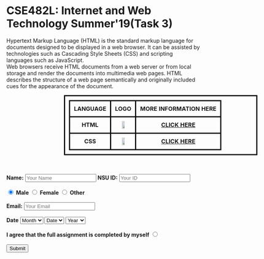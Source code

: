 <!DOCTYPE html>
<html>
<head>
	<title>Homework-2</title>
</head>

<style type="text/css">
	
table, th, td {
  border: 3px solid black;
  border-collapse: collapse;
  margin-left: 150px;
  font-size: 15px;
  text-align: center;
  padding: 10px;
}

</style>

<body>
	<h1>CSE482L: Internet and Web Technology Summer'19(Task 3)</h1>
	<p>Hypertext Markup Language (HTML) is the standard markup language for documents designed to be displayed in a web browser. It can be assisted by technologies such as Cascading Style Sheets (CSS) and scripting languages such as JavaScript. <br>
	Web browsers receive HTML documents from a web server or from local storage and render the documents into multimedia web pages. HTML describes the structure of a web page semantically and originally included cues for the appearance of the document.</p>
	<div class="table">
		<table>
			<tr>
				<th><b>LANGUAGE</b></th>
				<th><b>LOGO</b></th>
				<th><b>MORE INFORMATION HERE</b></th>
			</tr>
			<tr>
				<th><b>HTML</b></th>
				<th><img src="https://github.com/SarhanOsmanBhuiya/CSE482_7_SARHAN_OSMAN_BHUIYA_1611008042/blob/master/image/html.png" width="40%" height="30%"></th>
				<th><b><a href="https://en.wikipedia.org/wiki/HTML">CLICK HERE</a></b></th>
			</tr>
			<tr>
				<th><b>CSS</b></th>
				<th><img src="https://github.com/SarhanOsmanBhuiya/CSE482_7_SARHAN_OSMAN_BHUIYA_1611008042/blob/master/image/css.png" width="40%" height="30%"></th>
				<th><b><a href="https://en.wikipedia.org/wiki/Cascading_Style_Sheets">CLICK HERE</a></b></th>
			</tr>
		</table> <br><br>
	</div>
	<form action="">
	  <b>Name:</b>
	  <input type="text" name="" value="" placeholder="Your Name">
	  <b>NSU ID:</b>
	  <input type="text" name="" value="" placeholder="Your ID">
		<br><br>
		<input type="radio" name="gender" value="male" checked> <b>Male</b>
	  <input type="radio" name="gender" value="female"> <b>Female</b>
	  <input type="radio" name="gender" value="other"> <b>Other</b>
	  <br><br>
	  <b>Email:</b>
	  <input type="email" name="" placeholder="Your Email">
	  <br><br>
	  <b>Date</b>
	  <select name="">
	  	<option value="">Month</option>
	    <option value="">JUNE</option>
	    <option value="">JULY</option>
	  </select>
	  <select name="">
	  	<option value="">Date</option>
	  	<option value="">1</option>
	  	<option value="">2</option>
	  	<option value="">3</option>
	  	<option value="">4</option>
	  	<option value="">5</option>
	  	<option value="">6</option>
	  	<option value="">7</option>
	  	<option value="">8</option>
	  	<option value="">9</option>
	  	<option value="">10</option>
	  	<option value="">11</option>
	  	<option value="">12</option>
	  	<option value="">13</option>
	  	<option value="">14</option>
	  	<option value="">15</option>
	  	<option value="">16</option>
	  	<option value="">17</option>
	  	<option value="">18</option>
	  	<option value="">19</option>
	  	<option value="">20</option>
	  	<option value="">21</option>
	  	<option value="">22</option>
	  	<option value="">23</option>
	  	<option value="">24</option>
	  	<option value="">25</option>
	  	<option value="">26</option>
	  	<option value="">27</option>
	  	<option value="">28</option>
	  	<option value="">29</option>
	  	<option value="">30</option>
	  	<option value="">31</option>
	  </select>
	  <select name="">
	  	<option value="">Year</option>
	  	<option value="">2019</option>
	  </select>
	  <br><br>
	  <b>I agree that the full assignment is completed by myself</b>
	  <input type="radio" name="" value=""> 
	  <br><br>
	  <input type="submit" value="Submit">
	</form> 


</body>
</html>
